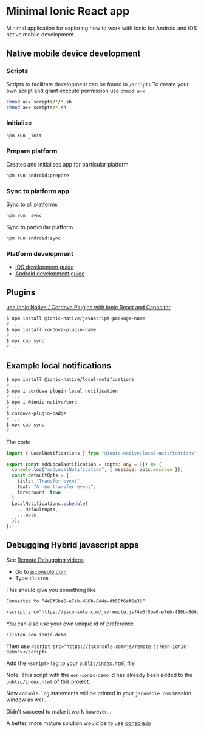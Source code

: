 # Minimal Ionic React app

Minimal application for exploring how to work with Ionic for Android and iOS native mobile development.

## Native mobile device development

### Scripts

Scripts to facilitate development can be found in `/scripts`
To create your own script and grant execute permission use `chmod a+x`

```sh
chmod a+x scripts/*/*.sh
chmod a+x scripts/*.sh
```

### Initialize

```sh
npm run _init
```

### Prepare platform

Creates and initialises app for particular platform

```sh
npm run android:prepare
```

### Sync to platform app

Sync to all platforms

```sh
npm run _sync
```

Sync to particular platform

```sh
npm run android:sync
```

### Platform development

- [iOS development guide](./docs/ios/iOS.md)
- [Android development guide](./docs/android/Android.md)

## Plugins

[use Ionic Native / Cordova Plugins with Ionic React and Capacitor](https://stackoverflow.com/questions/57787916/what-is-the-right-way-to-use-ionic-native-cordova-plugins-with-ionic-react)

```sh
$ npm install @ionic-native/javascript-package-name
# ...
$ npm install cordova-plugin-name
# ...
$ npx cap sync
# ...
```

## Example local notifications

```sh
$ npm install @ionic-native/local-notifications
# ...
$ npm i cordova-plugin-local-notification
# ...
$ npm i @ionic-native/core
# ...
$ cordova-plugin-badge
# ...
$ npx cap sync
# ...
```

The code

```ts
import { LocalNotifications } from "@ionic-native/local-notifications";

export const addLocalNotification = (opts: any = {}) => {
  console.log("addLocalNotification", { message: opts.message });
  const defaultOpts = {
    title: "Transfer event",
    text: "A new transfer event",
    foreground: true
  }
  LocalNotifications.schedule(
    ...defaultOpts,
    ...opts
  });
};
```

## Debugging Hybrid javascript apps

See [Remote Debugging videos](https://jsconsole.com/remote-debugging.html)

- Go to [jsconsole.com](https://jsconsole.com/)
- Type `:listen`

This should give you something like

```txt
Connected to "4e0f5be6-e7eb-486b-8d4a-db50f6af6e35"

<script src="https://jsconsole.com/js/remote.js?4e0f5be6-e7eb-486b-8d4a-db50f6af6e35"></script>
```

You can also use your own unique id of preferenxe

`:listen eon-ionic-demo`

Then use `<script src="https://jsconsole.com/js/remote.js?eon-ionic-demo"></script>`

Add the `<script>` tag to your `public/index.html` file

Note: This script with the `eon-ionic-demo` id has already been added to the `public/index.html` of this project.

Now `console.log` statements will be printed in your `jsconsole.com` session window as well.

Didn't succeed to make it work however...

A better, more mature solution would be to use [console.io](https://nkashyap.github.io/console.io/)
